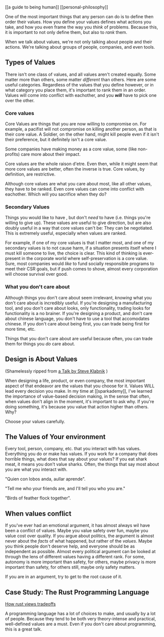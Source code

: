 [[a guide to being human]] [[personal-philosophy]]

One of the most important things that any person can do is to define then order their values. How you define your values defines what actions you take, and how you even frame the way you *think* of problems. Because this, it is important to not only define them, but also to *rank* them.

When we talk about values, we're not only talking about people and their actions. We're talking about groups of people, companies, and even tools.

## Types of Values

There isn't one class of values, and all values aren't created equally. Some matter more than others, some matter *different* than others. Here are some useful categories. Regardless of the values that you define however, or in what category you place them, it's important to rank them in an order. Values will come into conflict with eachother, and you ***will*** have to pick one over the other.

### Core values

Core Values are things that you are now willing to compromise on. For example, a pacifist will not compromise on killing another person, as that is their core value. A Soldier, on the other hand, might kill people even if it isn't their preference, but it definitely isn't a core value.

Some companies have making money as a core value, some (like non-profits) care more about their impact.

Core values are the whole raison d'etre. Even then, while it might seem that more core values are better, often the inverse is true. Core values, by definition, are restrictive.

Although core values are what you care about most, like all other values, they have to be ranked. Even core values can come into conflict with eachother. Which will you sacrifice when they do?

### Secondary Values

Things you would like to have , but don't *need* to have (i.e. things you're willing to give up). These values are useful to give direction, but are also doubly useful in a way that core values can't be: They can be negotiated. This is extremely useful, especially when values are ranked.

For example, if one of my core values is that I matter most, and one of my secondary values is to not cause harm, if a situation presents itself where I must kill someone to live, the choice is clear. This kind of thinking is ever-present in the corporate world where self-preservation is a core value. Sure, most companies would *like* to fund socially responsible programs to meet their CSR goals, but if push comes to shove, almost every corporation will choose survival over good.

### What you don't care about

Although things you don't care about seem irrelevant, *knowing* what you don't care about is incredibly useful. If you're designing a manufacturing tool, and you don't care about looks, only functionality, trading looks for functionality is a no brainer. If you're designing a product, and don't care about chinese language, you don't have to use a tool that accomodates chinese. If you don't care about being first, you can trade being first for more time, etc.

Things that you don't care about are useful because often, you can trade them for things you *do* care about.

## Design is About Values

(Shamelessly ripped from [a Talk by Steve Klabnik](https://www.youtube.com/watch?v=2ajos-0OWts) )

When designing a life, product, or even company, the most important aspect of that endeavor are the values that you choose for it. Values WILL lead every decision you make. In my time at [[sparkademy]], I've learned the importance of value-based decision making, in the sense that often, when values don't align in the moment, it's important to ask why. If you're doing something, it's because you value that action higher than others. Why?

Choose your values carefully.

## The Values of Your environment

Every tool, person, company, etc. that you interact with has values. Everything you do or make has values.
If you work for a company that does horrible things, what does that say about your values? If you eat shark meat, it means you don't value sharks. Often, the things that say most about you are what you interact with.

"Quien con lobos anda, aullar aprende".

"Tell me who your friends are, and I'll tell you who you are."

"Birds of feather flock together".

## When values conflict

If you've ever had an emotional argument, it has almost always wil have been a conflict of values. Maybe you value safety over fun, maybe you value cost over quality. If you argue about politics, the argument is almost never about the *facts* of what happened, but rather of the *values*. Maybe you think people don't deserve help, and everyone should be as independent as possible. Almost every political argument can be looked at through the lens of different values having a different rank. For some, autonomy is more important than safety, for others, maybe privacy is more important than safety, for others still, maybe only safety matters.

If you are in an argument, try to get to the root cause of it.

## Case Study: The Rust Programming Language

[How rust views tradeoffs](https://www.youtube.com/watch?v=2ajos-0OWts)

A programming language has a lot of choices to make, and usually by a lot of people. Because they tend to be both very theory-intense and practical, well-defined values are a must. Even if you don't care about programming, this is a great talk.
